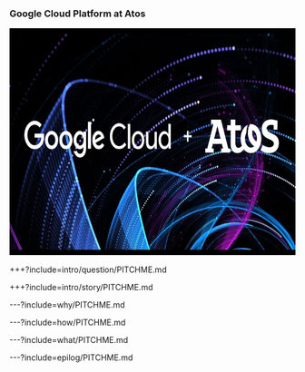 ### Google Cloud Platform at Atos

<img src="https://raw.githubusercontent.com/stefanhansatos/gitpitch-template/GCP_Atos_101/assets/image/google-atos.jpg" alt="Google Cloud  + Atos" title="Google Cloud Platform" height="400"/>

+++?include=intro/question/PITCHME.md

+++?include=intro/story/PITCHME.md

---?include=why/PITCHME.md

---?include=how/PITCHME.md

---?include=what/PITCHME.md

---?include=epilog/PITCHME.md


